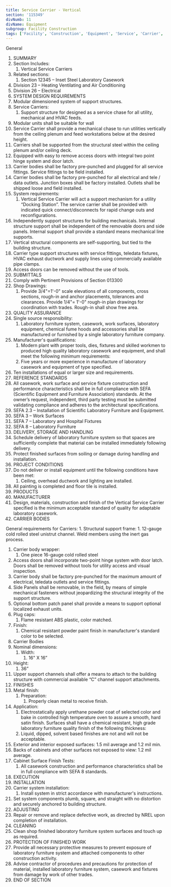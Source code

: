 ```yaml
---
title: Service Carrier - Vertical
section: '115349'
divNumb: 11
divName: Equipment
subgroup: Facility Construction
tags: ['Facility', 'Construction', 'Equipment', 'Service', 'Carrier', 'Vertical']
---
```



General
   1. SUMMARY
   1. Section Includes:
      1. Vertical Service Carriers
   1. Related sections:
      1. Section 12345 – Inset Steel Laboratory Casework
   1. Division 23 – Heating Ventilating and Air Conditioning
   1. Division 26 – Electrical
   1. SYSTEM DESIGN REQUIREMENTS
   1. Modular dimensioned system of support structures.
   1. Service Carriers:
      1. Support structure for designed as a service chase for all utility, mechanical and HVAC feeds.
   1. Modular units shall be suitable for wall
   1. Service Carrier shall provide a mechanical chase to run utilities vertically from the ceiling plenum and feed workstations below at the desired height.
   1. Carriers shall be supported from the structural steel within the ceiling plenum and/or ceiling deck.
   1. Equipped with easy to remove access doors with integral two point hinge system and door latch.
   1. Carrier bodies shall be factory pre-punched and plugged for all service fittings. Service fittings to be field installed.
   1. Carrier bodies shall be factory pre-punched for all electrical and tele / data outlets. Junction boxes shall be factory installed. Outlets shall be shipped loose and field installed.
   1. System requirements:
      1. Vertical Service Carrier will act a support mechanism for a utility “Docking Station”. The service carrier shall be provided with indicated quick connect/disconnects for rapid change outs and reconfigurations.
   1. Independently support structures for building mechanicals. Internal structure support shall be independent of the removable doors and side panels. Internal support shall provide a standard means mechanical line supports.
   1. Vertical structural components are self-supporting, but tied to the building structure.
   1. Carrier type support structures with service fittings, teledata fixtures, HVAC exhaust ductwork and supply lines using commercially available pipe clamps.
   1. Access doors can be removed without the use of tools.
   1. SUBMITTALS
   1. Comply with Pertinent Provisions of Section 013300
   1. Shop Drawings:
      1. Provide 3/4"=1'-0" scale elevations of all components, cross sections, rough-in and anchor placements, tolerances and clearances. Provide 1/4"= 1'-0" rough-in plan drawings for coordination with trades. Rough-in shall show free area.
   1. QUALITY ASSURANCE
   1. Single source responsibility:
      1. Laboratory furniture system, casework, work surfaces, laboratory equipment, chemical fume hoods and accessories shall be manufactured or furnished by a single laboratory furniture company.
   1. Manufacturer's qualifications:
      1. Modern plant with proper tools, dies, fixtures and skilled workmen to produced high quality laboratory casework and equipment, and shall meet the following minimum requirements:
      1. Five years or more experience in manufacture of laboratory casework and equipment of type specified.
   1. Ten installations of equal or larger size and requirements.
   1. REFERENCE STANDARDS
   1. All casework, work surface and service fixture construction and performance characteristics shall be in full compliance with SEFA (Scientific Equipment and Furniture Association) standards. At the owner’s request, independent, third party testing must be submitted validating compliance and adheres to the architectural specifications.
   1. SEFA 2.3 – Installation of Scientific Laboratory Furniture and Equipment.
   1. SEFA 3 – Work Surfaces
   1. SEFA 7 – Laboratory and Hospital Fixtures
   1. SEFA 8 – Laboratory Furniture
   1. DELIVERY, STORAGE AND HANDLING
   1. Schedule delivery of laboratory furniture system so that spaces are sufficiently complete that material can be installed immediately following delivery.
   1. Protect finished surfaces from soiling or damage during handling and installation.
   1. PROJECT CONDITIONS
   1. Do not deliver or install equipment until the following conditions have been met:
      1. Ceiling, overhead ductwork and lighting are installed.
   1. All painting is completed and floor tile is installed.
   1. PRODUCTS
   1. MANUFACTURER
   1. Design, materials, construction and finish of the Vertical Service Carrier specified is the minimum acceptable standard of quality for adaptable laboratory casework.
   1. CARRIER BODIES

General
 requirements for Carriers:
      1. Structural support frame:
         1. 12-gauge cold rolled steel unistrut channel. Weld members using the inert gas process.
   1. Carrier body wrapper:
      1. One piece 16-gauge cold rolled steel
   1. Access doors shall incorporate two-point hinge system with door latch. Doors shall be removed without tools for utility access and visual inspection.
   1. Carrier body shall be factory pre-punched for the maximum amount of electrical, teledata outlets and service fittings.
   1. Side Panels shall be removable, in the field, by means of simple mechanical fasteners without jeopardizing the structural integrity of the support structure.
   1. Optional bottom patch panel shall provide a means to support optional localized exhaust units.
   1. Plug caps:
      1. Flame resistant ABS plastic, color matched.
   1. Finish:
      1. Chemical resistant powder paint finish in manufacturer's standard color to be selected.
   1. Carrier Bodies
   1. Nominal dimensions:
      1. Width:
         1. 16" X 16”
   1. Height:
      1. 36”
   1. Upper support channels shall offer a means to attach to the building structure with commercial available “C” channel support attachments.
   1. FINISHES
   1. Metal finish:
      1. Preparation:
         1. Properly clean metal to receive finish.
   1. Application:
      1. Electrostatically apply urethane powder coat of selected color and bake in controlled high temperature oven to assure a smooth, hard satin finish. Surfaces shall have a chemical resistant, high grade laboratory furniture quality finish of the following thickness:
      1. Liquid, dipped, solvent based finishes are not and will not be acceptable.
   1. Exterior and interior exposed surfaces:
      1.5 mil average and 1.2 mil min.
   1. Backs of cabinets and other surfaces not exposed to view:
      1.2 mil average.
   1. Cabinet Surface Finish Tests:
      1. All casework construction and performance characteristics shall be in full compliance with SEFA 8 standards.
   1. EXECUTION
   1. INSTALLATION
   1. Carrier system installation:
      1. Install system in strict accordance with manufacturer's instructions.
   1. Set system components plumb, square, and straight with no distortion and securely anchored to building structure.
   1. ADJUSTING
   1. Repair or remove and replace defective work, as directed by NREL upon completion of installation.
   1. CLEANING
   1. Clean shop finished laboratory furniture system surfaces and touch up as required.
   1. PROTECTION OF FINISHED WORK
   1. Provide all necessary protective measures to prevent exposure of laboratory furniture system and attached components to other construction activity.
   1. Advise contractor of procedures and precautions for protection of material, installed laboratory furniture system, casework and fixtures from damage by work of other trades.
1. END OF SECTION

